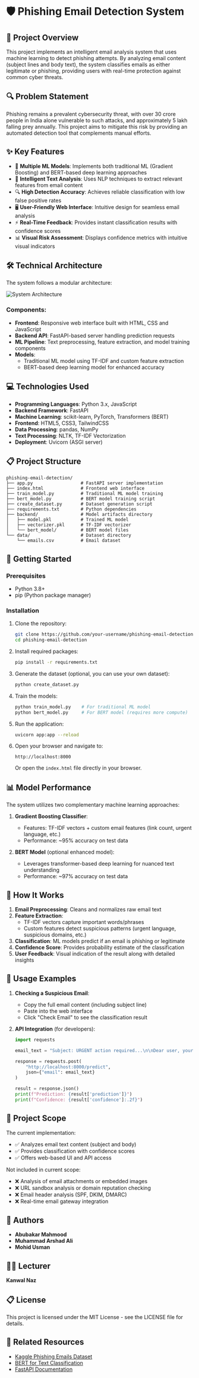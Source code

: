 # 🛡️ Phishing Email Detection System

## 📄 Project Overview
This project implements an intelligent email analysis system that uses machine learning to detect phishing attempts. By analyzing email content (subject lines and body text), the system classifies emails as either legitimate or phishing, providing users with real-time protection against common cyber threats.

## 🔍 Problem Statement
Phishing remains a prevalent cybersecurity threat, with over 30 crore people in India alone vulnerable to such attacks, and approximately 5 lakh falling prey annually. This project aims to mitigate this risk by providing an automated detection tool that complements manual efforts.

## ✨ Key Features
- 🤖 **Multiple ML Models**: Implements both traditional ML (Gradient Boosting) and BERT-based deep learning approaches
- 🧠 **Intelligent Text Analysis**: Uses NLP techniques to extract relevant features from email content
- 🔍 **High Detection Accuracy**: Achieves reliable classification with low false positive rates
- 🖥️ **User-Friendly Web Interface**: Intuitive design for seamless email analysis
- ⚡ **Real-Time Feedback**: Provides instant classification results with confidence scores
- 📊 **Visual Risk Assessment**: Displays confidence metrics with intuitive visual indicators

## 🛠️ Technical Architecture
The system follows a modular architecture:

![System Architecture](media/image1.png)

### Components:
- **Frontend**: Responsive web interface built with HTML, CSS and JavaScript
- **Backend API**: FastAPI-based server handling prediction requests
- **ML Pipeline**: Text preprocessing, feature extraction, and model training components
- **Models**: 
  - Traditional ML model using TF-IDF and custom feature extraction
  - BERT-based deep learning model for enhanced accuracy

## 💻 Technologies Used
- **Programming Languages**: Python 3.x, JavaScript
- **Backend Framework**: FastAPI
- **Machine Learning**: scikit-learn, PyTorch, Transformers (BERT)
- **Frontend**: HTML5, CSS3, TailwindCSS
- **Data Processing**: pandas, NumPy
- **Text Processing**: NLTK, TF-IDF Vectorization
- **Deployment**: Uvicorn (ASGI server)

## 📋 Project Structure
```
phishing-email-detection/
├── app.py                  # FastAPI server implementation
├── index.html              # Frontend web interface
├── train_model.py          # Traditional ML model training
├── bert_model.py           # BERT model training script
├── create_dataset.py       # Dataset generation script
├── requirements.txt        # Python dependencies
├── backend/                # Model artifacts directory
│   ├── model.pkl           # Trained ML model
│   ├── vectorizer.pkl      # TF-IDF vectorizer
│   └── bert_model/         # BERT model files
└── data/                   # Dataset directory
    └── emails.csv          # Email dataset
```

## 🚀 Getting Started

### Prerequisites
- Python 3.8+
- pip (Python package manager)

### Installation
1. Clone the repository:
   ```bash
   git clone https://github.com/your-username/phishing-email-detection.git
   cd phishing-email-detection
   ```

2. Install required packages:
   ```bash
   pip install -r requirements.txt
   ```

3. Generate the dataset (optional, you can use your own dataset):
   ```bash
   python create_dataset.py
   ```

4. Train the models:
   ```bash
   python train_model.py    # For traditional ML model
   python bert_model.py     # For BERT model (requires more compute)
   ```

5. Run the application:
   ```bash
   uvicorn app:app --reload
   ```

6. Open your browser and navigate to:
   ```
   http://localhost:8000
   ```
   Or open the `index.html` file directly in your browser.

## 📊 Model Performance
The system utilizes two complementary machine learning approaches:

1. **Gradient Boosting Classifier**:
   - Features: TF-IDF vectors + custom email features (link count, urgent language, etc.)
   - Performance: ~95% accuracy on test data

2. **BERT Model** (optional enhanced model):
   - Leverages transformer-based deep learning for nuanced text understanding
   - Performance: ~97% accuracy on test data

## 🔬 How It Works
1. **Email Preprocessing**: Cleans and normalizes raw email text
2. **Feature Extraction**: 
   - TF-IDF vectors capture important words/phrases
   - Custom features detect suspicious patterns (urgent language, suspicious domains, etc.)
3. **Classification**: ML models predict if an email is phishing or legitimate
4. **Confidence Score**: Provides probability estimate of the classification
5. **User Feedback**: Visual indication of the result along with detailed insights

## 🌟 Usage Examples
1. **Checking a Suspicious Email**:
   - Copy the full email content (including subject line)
   - Paste into the web interface
   - Click "Check Email" to see the classification result

2. **API Integration** (for developers):
   ```python
   import requests
   
   email_text = "Subject: URGENT action required...\n\nDear user, your account will be suspended..."
   
   response = requests.post(
       "http://localhost:8000/predict",
       json={"email": email_text}
   )
   
   result = response.json()
   print(f"Prediction: {result['prediction']}")
   print(f"Confidence: {result['confidence']:.2f}")
   ```

## 📝 Project Scope
The current implementation:
- ✅ Analyzes email text content (subject and body)
- ✅ Provides classification with confidence scores
- ✅ Offers web-based UI and API access

Not included in current scope:
- ❌ Analysis of email attachments or embedded images
- ❌ URL sandbox analysis or domain reputation checking
- ❌ Email header analysis (SPF, DKIM, DMARC)
- ❌ Real-time email gateway integration

## 👥 Authors
- **Abubakar Mahmood**
- **Muhammad Arshad Ali**
- **Mohid Usman**

## 👨‍🏫 Lecturer
**Kanwal Naz**

## 📋 License
This project is licensed under the MIT License - see the LICENSE file for details.

## 🔗 Related Resources
- [Kaggle Phishing Emails Dataset](https://www.kaggle.com/datasets/subhajournal/phishingemails)
- [BERT for Text Classification](https://huggingface.co/blog/bert-text-classification)
- [FastAPI Documentation](https://fastapi.tiangolo.com/)